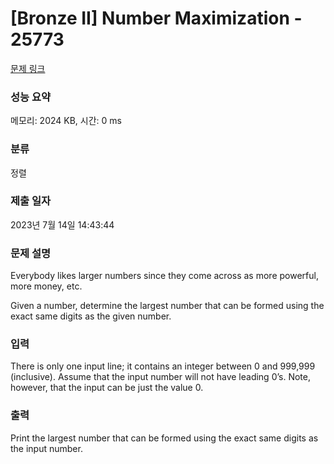 # [Bronze II] Number Maximization - 25773 

[문제 링크](https://www.acmicpc.net/problem/25773) 

### 성능 요약

메모리: 2024 KB, 시간: 0 ms

### 분류

정렬

### 제출 일자

2023년 7월 14일 14:43:44

### 문제 설명

<p>Everybody likes larger numbers since they come across as more powerful, more money, etc.</p>

<p>Given a number, determine the largest number that can be formed using the exact same digits as the given number.</p>

### 입력 

 <p>There is only one input line; it contains an integer between 0 and 999,999 (inclusive). Assume that the input number will not have leading 0’s. Note, however, that the input can be just the value 0.</p>

### 출력 

 <p>Print the largest number that can be formed using the exact same digits as the input number.</p>


